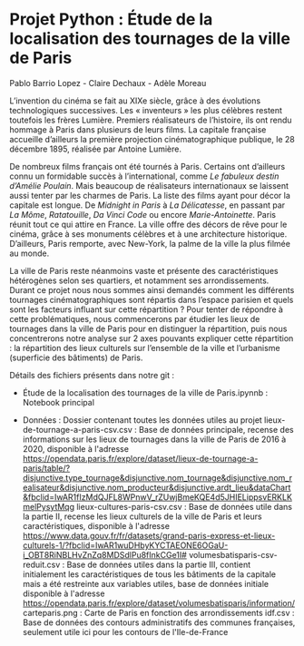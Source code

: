 # Projet Python : Étude de la localisation des tournages de la ville de Paris

Pablo Barrio Lopez - Claire Dechaux - Adèle Moreau


L’invention du cinéma se fait au XIXe siècle, grâce à des évolutions technologiques successives. Les « inventeurs » les plus célèbres restent toutefois les frères Lumière. Premiers réalisateurs de l’histoire, ils ont rendu hommage à Paris dans plusieurs de leurs films. La capitale française accueille d’ailleurs la première projection cinématographique publique, le 28 décembre 1895, réalisée par Antoine Lumière. 

De nombreux films français ont été tournés à Paris. Certains ont d’ailleurs connu un formidable succès à l’international, comme *Le fabuleux destin d’Amélie Poulain*. Mais beaucoup de réalisateurs internationaux se laissent aussi tenter par les charmes de Paris. La liste des films ayant pour décor la capitale est longue. De *Midnight in Paris* à *La Délicatesse*, en passant par *La Môme*, *Ratatouille*, *Da Vinci Code* ou encore *Marie-Antoinette*. Paris réunit tout ce qui attire en France. La ville offre des décors de rêve pour le cinéma, grâce à ses monuments célèbres et à une architecture historique. D’ailleurs, Paris remporte, avec New-York, la palme de la ville la plus filmée au monde.

La ville de Paris reste néanmoins vaste et présente des caractéristiques hétérogènes selon ses quartiers, et notamment ses arrondissements. Durant ce projet nous nous sommes ainsi demandés comment les différents tournages cinématographiques sont répartis dans l’espace parisien et quels sont les facteurs influant sur cette répartition ? Pour tenter de répondre à cette problématiques, nous commencerons par étudier les lieux de tournages dans la ville de Paris pour en distinguer la répartition, puis nous concentrerons notre analyse sur 2 axes pouvants expliquer cette répartition : la répartition des lieux culturels sur l’ensemble de la ville et l’urbanisme (superficie des bâtiments) de Paris.


Détails des fichiers présents dans notre git :

- Étude de la localisation des tournages de la ville de Paris.ipynnb : Notebook principal

- Données : Dossier contenant toutes les données utiles au projet
    lieux-de-tournage-a-paris-csv.csv : Base de données principale, recense des informations sur les lieux de tournages dans la ville de Paris de 2016 à 2020,    disponible à l'adresse https://opendata.paris.fr/explore/dataset/lieux-de-tournage-a-paris/table/?disjunctive.type_tournage&disjunctive.nom_tournage&disjunctive.nom_realisateur&disjunctive.nom_producteur&disjunctive.ardt_lieu&dataChart&fbclid=IwAR1fIzMdQJFL8WPnwV_rZUwjBmeKQE4d5JHIELippsvERKLKmelPysytMqg
    lieux-cultures-paris-csv.csv : Base de données utile dans la partie II, recense les lieux culturels de la ville de Paris et leurs caractéristiques, disponible à l'adresse https://www.data.gouv.fr/fr/datasets/grand-paris-express-et-lieux-culturels-1/?fbclid=IwAR1wuDHbyKYCTAEONE6OGaU-i_OBT8RiNBLHvZnZq8MDSdlPu8fInkCGe1I#
    volumesbatisparis-csv-reduit.csv : Base de données utiles dans la partie III, contient initialement les caractéristiques de tous les bâtiments de la capitale mais a été restreinte aux variables utiles, base de données initiale disponible à l'adresse https://opendata.paris.fr/explore/dataset/volumesbatisparis/information/
    carteparis.png : Carte de Paris en fonction des arrondissements
    idf.csv : Base de données des contours administratifs des communes françaises, seulement utile ici pour les contours de l'Ile-de-France
